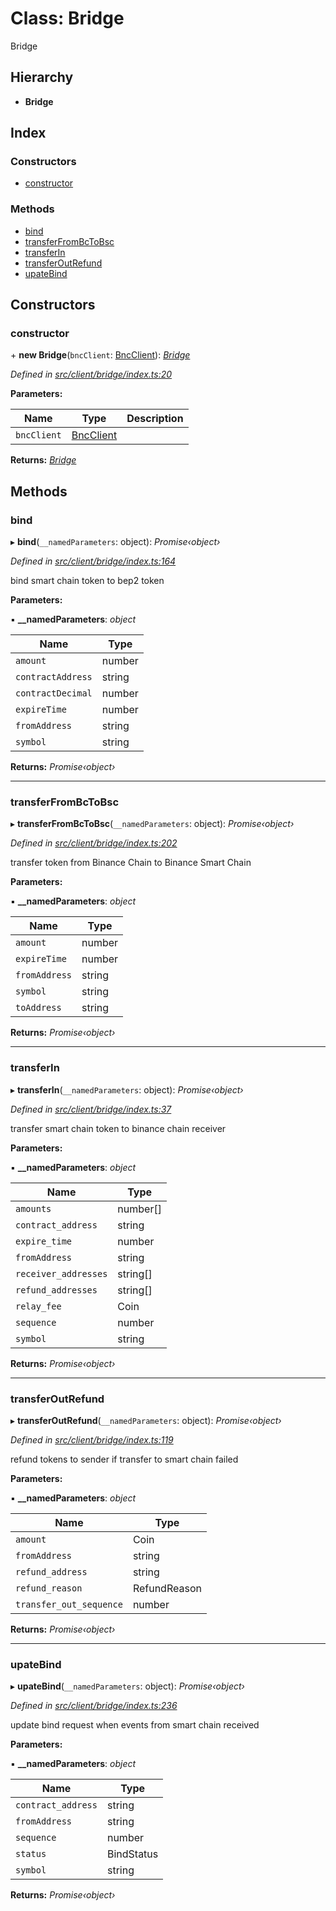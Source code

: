 
# Class: Bridge

Bridge

## Hierarchy

* **Bridge**

## Index

### Constructors

* [constructor](bridge.md#constructor)

### Methods

* [bind](bridge.md#bind)
* [transferFromBcToBsc](bridge.md#transferfrombctobsc)
* [transferIn](bridge.md#transferin)
* [transferOutRefund](bridge.md#transferoutrefund)
* [upateBind](bridge.md#upatebind)

## Constructors

###  constructor

\+ **new Bridge**(`bncClient`: [BncClient](bncclient.md)): *[Bridge](bridge.md)*

*Defined in [src/client/bridge/index.ts:20](https://github.com/binance-chain/javascript-sdk/blob/595f658/src/client/bridge/index.ts#L20)*

**Parameters:**

Name | Type | Description |
------ | ------ | ------ |
`bncClient` | [BncClient](bncclient.md) |   |

**Returns:** *[Bridge](bridge.md)*

## Methods

###  bind

▸ **bind**(`__namedParameters`: object): *Promise‹object›*

*Defined in [src/client/bridge/index.ts:164](https://github.com/binance-chain/javascript-sdk/blob/595f658/src/client/bridge/index.ts#L164)*

bind smart chain token to bep2 token

**Parameters:**

▪ **__namedParameters**: *object*

Name | Type |
------ | ------ |
`amount` | number |
`contractAddress` | string |
`contractDecimal` | number |
`expireTime` | number |
`fromAddress` | string |
`symbol` | string |

**Returns:** *Promise‹object›*

___

###  transferFromBcToBsc

▸ **transferFromBcToBsc**(`__namedParameters`: object): *Promise‹object›*

*Defined in [src/client/bridge/index.ts:202](https://github.com/binance-chain/javascript-sdk/blob/595f658/src/client/bridge/index.ts#L202)*

transfer token from Binance Chain to Binance Smart Chain

**Parameters:**

▪ **__namedParameters**: *object*

Name | Type |
------ | ------ |
`amount` | number |
`expireTime` | number |
`fromAddress` | string |
`symbol` | string |
`toAddress` | string |

**Returns:** *Promise‹object›*

___

###  transferIn

▸ **transferIn**(`__namedParameters`: object): *Promise‹object›*

*Defined in [src/client/bridge/index.ts:37](https://github.com/binance-chain/javascript-sdk/blob/595f658/src/client/bridge/index.ts#L37)*

transfer smart chain token to binance chain receiver

**Parameters:**

▪ **__namedParameters**: *object*

Name | Type |
------ | ------ |
`amounts` | number[] |
`contract_address` | string |
`expire_time` | number |
`fromAddress` | string |
`receiver_addresses` | string[] |
`refund_addresses` | string[] |
`relay_fee` | Coin |
`sequence` | number |
`symbol` | string |

**Returns:** *Promise‹object›*

___

###  transferOutRefund

▸ **transferOutRefund**(`__namedParameters`: object): *Promise‹object›*

*Defined in [src/client/bridge/index.ts:119](https://github.com/binance-chain/javascript-sdk/blob/595f658/src/client/bridge/index.ts#L119)*

refund tokens to sender if transfer to smart chain failed

**Parameters:**

▪ **__namedParameters**: *object*

Name | Type |
------ | ------ |
`amount` | Coin |
`fromAddress` | string |
`refund_address` | string |
`refund_reason` | RefundReason |
`transfer_out_sequence` | number |

**Returns:** *Promise‹object›*

___

###  upateBind

▸ **upateBind**(`__namedParameters`: object): *Promise‹object›*

*Defined in [src/client/bridge/index.ts:236](https://github.com/binance-chain/javascript-sdk/blob/595f658/src/client/bridge/index.ts#L236)*

update bind request when events from smart chain received

**Parameters:**

▪ **__namedParameters**: *object*

Name | Type |
------ | ------ |
`contract_address` | string |
`fromAddress` | string |
`sequence` | number |
`status` | BindStatus |
`symbol` | string |

**Returns:** *Promise‹object›*
